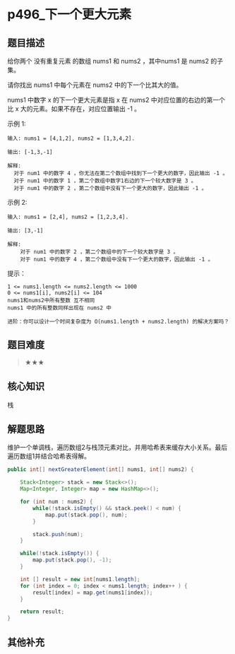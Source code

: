 # p496_下一个更大元素
## 题目描述
给你两个 没有重复元素 的数组 nums1 和 nums2 ，其中nums1 是 nums2 的子集。 

 请你找出 nums1 中每个元素在 nums2 中的下一个比其大的值。 

 nums1 中数字 x 的下一个更大元素是指 x 在 nums2 中对应位置的右边的第一个比 x 大的元素。如果不存在，对应位置输出 -1 。 

 

 示例 1: 

 ```
输入: nums1 = [4,1,2], nums2 = [1,3,4,2].
 ```
  ```
输出: [-1,3,-1]
 ```
  ```
解释:
    对于 num1 中的数字 4 ，你无法在第二个数组中找到下一个更大的数字，因此输出 -1 。
    对于 num1 中的数字 1 ，第二个数组中数字1右边的下一个较大数字是 3 。
    对于 num1 中的数字 2 ，第二个数组中没有下一个更大的数字，因此输出 -1 。 
 ```
 示例 2: 

```
输入: nums1 = [2,4], nums2 = [1,2,3,4].
```

```
输出: [3,-1]
```

```
解释:
    对于 num1 中的数字 2 ，第二个数组中的下一个较大数字是 3 。
    对于 num1 中的数字 4 ，第二个数组中没有下一个更大的数字，因此输出 -1 。
```

 

 提示： 

  ```
 1 <= nums1.length <= nums2.length <= 1000 
 0 <= nums1[i], nums2[i] <= 104 
 nums1和nums2中所有整数 互不相同 
 nums1 中的所有整数同样出现在 nums2 中 
  ```

 
 ```
 进阶：你可以设计一个时间复杂度为 O(nums1.length + nums2.length) 的解决方案吗？ 
  ```
## 题目难度
> ★★★
## 核心知识
栈
## 解题思路
维护一个单调栈，遍历数组2与栈顶元素对比，并用哈希表来缓存大小关系。最后遍历数组1并结合哈希表得解。


```java
public int[] nextGreaterElement(int[] nums1, int[] nums2) {

    Stack<Integer> stack = new Stack<>();
    Map<Integer, Integer> map = new HashMap<>();

    for (int num : nums2) {
        while(!stack.isEmpty() && stack.peek() < num) {
            map.put(stack.pop(), num);
        }

        stack.push(num);
    }

    while(!stack.isEmpty()) {
        map.put(stack.pop(), -1);
    }

    int [] result = new int[nums1.length];
    for (int index = 0; index < nums1.length; index++ ) {
        result[index] = map.get(nums1[index]);
    }

    return result;
}

```


## 其他补充
